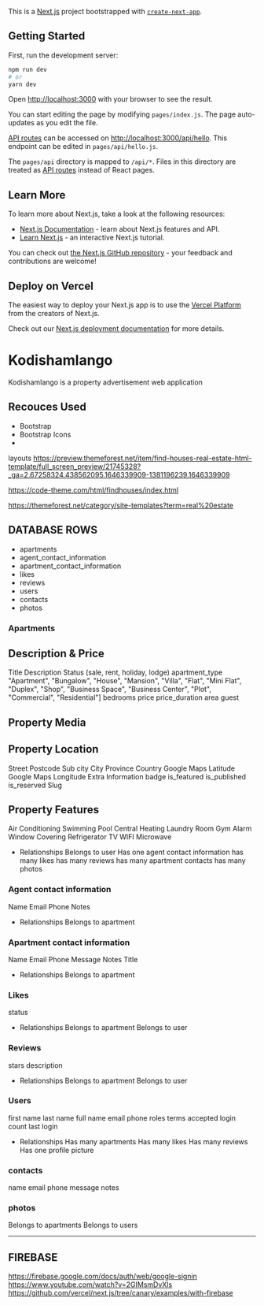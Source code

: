 This is a [Next.js](https://nextjs.org/) project bootstrapped with [`create-next-app`](https://github.com/vercel/next.js/tree/canary/packages/create-next-app).

## Getting Started

First, run the development server:

```bash
npm run dev
# or
yarn dev
```

Open [http://localhost:3000](http://localhost:3000) with your browser to see the result.

You can start editing the page by modifying `pages/index.js`. The page auto-updates as you edit the file.

[API routes](https://nextjs.org/docs/api-routes/introduction) can be accessed on [http://localhost:3000/api/hello](http://localhost:3000/api/hello). This endpoint can be edited in `pages/api/hello.js`.

The `pages/api` directory is mapped to `/api/*`. Files in this directory are treated as [API routes](https://nextjs.org/docs/api-routes/introduction) instead of React pages.

## Learn More

To learn more about Next.js, take a look at the following resources:

- [Next.js Documentation](https://nextjs.org/docs) - learn about Next.js features and API.
- [Learn Next.js](https://nextjs.org/learn) - an interactive Next.js tutorial.

You can check out [the Next.js GitHub repository](https://github.com/vercel/next.js/) - your feedback and contributions are welcome!

## Deploy on Vercel

The easiest way to deploy your Next.js app is to use the [Vercel Platform](https://vercel.com/new?utm_medium=default-template&filter=next.js&utm_source=create-next-app&utm_campaign=create-next-app-readme) from the creators of Next.js.

Check out our [Next.js deployment documentation](https://nextjs.org/docs/deployment) for more details.

# Kodishamlango

Kodishamlango is a property advertisement web application

## Recouces Used

- Bootstrap
- Bootstrap Icons
-

layouts
https://preview.themeforest.net/item/find-houses-real-estate-html-template/full_screen_preview/21745328?_ga=2.67258324.438562095.1646339909-1381196239.1646339909

https://code-theme.com/html/findhouses/index.html

https://themeforest.net/category/site-templates?term=real%20estate

## DATABASE ROWS

- apartments
- agent_contact_information
- apartment_contact_information
- likes
- reviews
- users
- contacts
- photos

### Apartments

## Description & Price

Title
Description
Status (sale, rent, holiday, lodge)
apartment_type "Apartment", "Bungalow", "House", "Mansion", "Villa", "Flat", "Mini Flat", "Duplex", "Shop", "Business Space", "Business Center", "Plot", "Commercial", "Residential"]
bedrooms
price
price_duration
area
guest

## Property Media

## Property Location

Street
Postcode
Sub city
City
Province
Country
Google Maps Latitude
Google Maps Longitude
Extra Information
badge
is_featured
is_published
is_reserved
Slug

## Property Features

Air Conditioning
Swimming Pool
Central Heating
Laundry Room
Gym
Alarm
Window Covering
Refrigerator
TV
WIFI
Microwave

- Relationships
  Belongs to user
  Has one agent contact information
  has many likes
  has many reviews
  has many apartment contacts
  has many photos

### Agent contact information

Name
Email
Phone
Notes

- Relationships
  Belongs to apartment

### Apartment contact information

Name
Email
Phone
Message
Notes
Title

- Relationships
  Belongs to apartment

### Likes

status

- Relationships
  Belongs to apartment
  Belongs to user

### Reviews

stars
description

- Relationships
  Belongs to apartment
  Belongs to user

### Users

first name
last name
full name
email
phone
roles
terms accepted
login count
last login

- Relationships
  Has many apartments
  Has many likes
  Has many reviews
  Has one profile picture

### contacts

name
email
phone
message
notes

### photos

Belongs to apartments
Belongs to users

---

## FIREBASE

https://firebase.google.com/docs/auth/web/google-signin
https://www.youtube.com/watch?v=2GIMsmDvXls
https://github.com/vercel/next.js/tree/canary/examples/with-firebase
